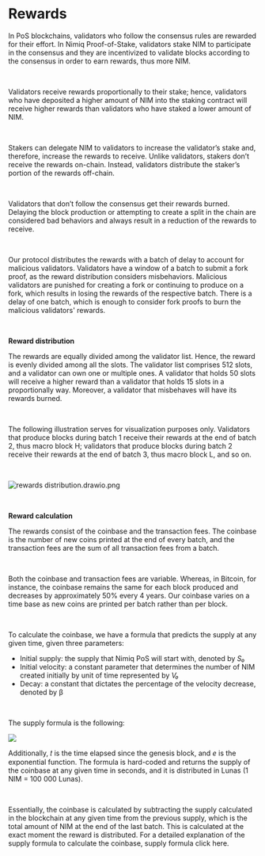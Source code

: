 # Rewards

In PoS blockchains, validators who follow the consensus rules are rewarded for their effort. In Nimiq Proof-of-Stake, validators stake NIM to participate in the consensus and they are incentivized to validate blocks according to the consensus in order to earn rewards, thus more NIM.

<br/>

Validators receive rewards proportionally to their stake; hence, validators who have deposited a higher amount of NIM into the staking contract will receive higher rewards than validators who have staked a lower amount of NIM.

<br/>

Stakers can delegate NIM to validators to increase the validator’s stake and, therefore, increase the rewards to receive. Unlike validators, stakers don’t receive the rewards on-chain. Instead, validators distribute the staker’s portion of the rewards off-chain.

<br/>

Validators that don’t follow the consensus get their rewards burned. Delaying the block production or attempting to create a split in the chain are considered bad behaviors and always result in a reduction of the rewards to receive.

<br/>

Our protocol distributes the rewards with a batch of delay to account for malicious validators. Validators have a window of a batch to submit a fork proof, as the reward distribution considers misbehaviors. Malicious validators are punished for creating a fork or continuing to produce on a fork, which results in losing the rewards of the respective batch. There is a delay of one batch, which is enough to consider fork proofs to burn the malicious validators' rewards.

<br/>

**Reward distribution**

The rewards are equally divided among the validator list. Hence, the reward is evenly divided among all the slots. The validator list comprises 512 slots, and a validator can own one or multiple ones. A validator that holds 50 slots will receive a higher reward than a validator that holds 15 slots in a proportionally way. Moreover, a validator that misbehaves will have its rewards burned.

<br/>

The following illustration serves for visualization purposes only. Validators that produce blocks during batch 1 receive their rewards at the end of batch 2, thus macro block H; validators that produce blocks during batch 2 receive their rewards at the end of batch 3, thus macro block L, and so on.

<br/>

![rewards distribution.drawio.png](/public/protocol//rewards_distribution.png)

<br/>

**Reward calculation**

The rewards consist of the coinbase and the transaction fees. The coinbase is the number of new coins printed at the end of every batch, and the transaction fees are the sum of all transaction fees from a batch.

<br/>

Both the coinbase and transaction fees are variable. Whereas, in Bitcoin, for instance, the coinbase remains the same for each block produced and decreases by approximately 50% every 4 years. Our coinbase varies on a time base as new coins are printed per batch rather than per block.

<br/>

To calculate the coinbase, we have a formula that predicts the supply at any given time, given three parameters:

- Initial supply: the supply that Nimiq PoS will start with, denoted by *S₀*
- Initial velocity: a constant parameter that determines the number of NIM created initially by unit of time represented by *V₀*
- Decay: a constant that dictates the percentage of the velocity decrease, denoted by β

<br/>

The supply formula is the following:

<img src="https://render.githubusercontent.com/render/math?math=S(t)=S_0+\frac{V_0}{\beta}(1-e^{-\beta t})">

<br/>

Additionally, 𝑡 is the time elapsed since the genesis block, and *e* is the exponential function. The formula is hard-coded and returns the supply of the coinbase at any given time in seconds, and it is distributed in Lunas (1 NIM = 100 000 Lunas).

<br/>

Essentially, the coinbase is calculated by subtracting the supply calculated in the blockchain at any given time from the previous supply, which is the total amount of NIM at the end of the last batch. This is calculated at the exact moment the reward is distributed. For a detailed explanation of the supply formula to calculate the coinbase, supply formula click here.
